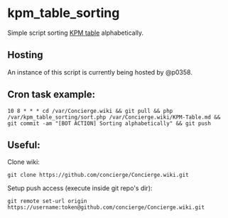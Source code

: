 # kpm_table_sorting

Simple script sorting [KPM table](https://github.com/concierge/Concierge/wiki/KPM-Table) alphabetically.

## Hosting

An instance of this script is currently being hosted by @p0358.

## Cron task example:

    10 8 * * * cd /var/Concierge.wiki && git pull && php /var/kpm_table_sorting/sort.php /var/Concierge.wiki/KPM-Table.md && git commit -am "[BOT ACTION] Sorting alphabetically" && git push

## Useful:

Clone wiki:

    git clone https://github.com/concierge/Concierge.wiki.git

Setup push access (execute inside git repo's dir):

    git remote set-url origin https://username:token@github.com/concierge/Concierge.wiki.git
